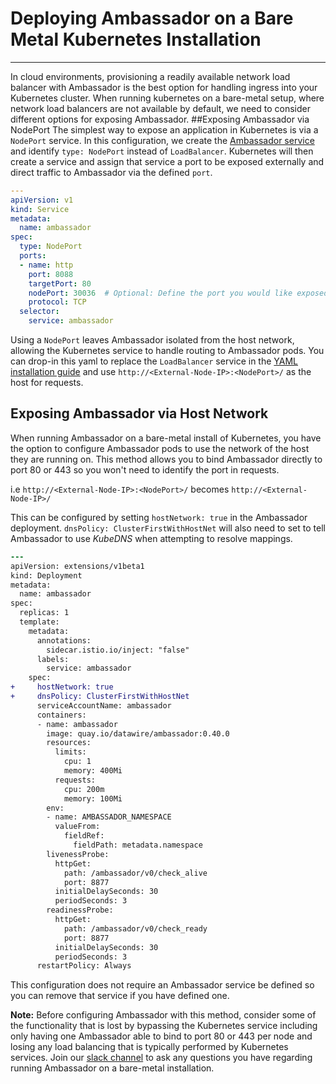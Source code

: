 # Deploying Ambassador on a Bare Metal Kubernetes Installation
---
In cloud environments, provisioning a readily available network load balancer with Ambassador is the best option for handling ingress into your Kubernetes cluster. When running kubernetes on a bare-metal setup, where network load balancers are not available by default, we need to consider different options for exposing Ambassador. 
##Exposing Ambassador via NodePort
The simplest way to expose an application in Kubernetes is via a `NodePort` service. In this configuration, we create the [Ambassador service](/user-guide/getting-started#2-defining-the-ambassador-service) and identify `type: NodePort` instead of `LoadBalancer`. Kubernetes will then create a service and assign that service a port to be exposed externally and direct traffic to Ambassador via the defined `port`. 

```yaml
---
apiVersion: v1
kind: Service
metadata:
  name: ambassador
spec:
  type: NodePort
  ports:
  - name: http
    port: 8088
    targetPort: 80
    nodePort: 30036  # Optional: Define the port you would like exposed
    protocol: TCP
  selector:
    service: ambassador
```
Using a `NodePort` leaves Ambassador isolated from the host network, allowing the Kubernetes service to handle routing to Ambassador pods. You can drop-in this yaml to replace the `LoadBalancer` service in the [YAML installation guide](/user-guide/getting-started) and use `http://<External-Node-IP>:<NodePort>/` as the host for requests. 

## Exposing Ambassador via Host Network
When running Ambassador on a bare-metal install of Kubernetes, you have the option to configure Ambassador pods to use the network of the host they are running on. This method allows you to bind Ambassador directly to port 80 or 443 so you won't need to identify the port in requests. 

i.e `http://<External-Node-IP>:<NodePort>/` becomes `http://<External-Node-IP>/` 

This can be configured by setting `hostNetwork: true` in the Ambassador deployment. `dnsPolicy: ClusterFirstWithHostNet` will also need to set to tell Ambassador to use *KubeDNS* when attempting to resolve mappings. 

```diff
---
apiVersion: extensions/v1beta1
kind: Deployment
metadata:
  name: ambassador
spec:
  replicas: 1
  template:
    metadata:
      annotations:
        sidecar.istio.io/inject: "false"
      labels:
        service: ambassador
    spec:
+     hostNetwork: true
+     dnsPolicy: ClusterFirstWithHostNet
      serviceAccountName: ambassador
      containers:
      - name: ambassador
        image: quay.io/datawire/ambassador:0.40.0
        resources:
          limits:
            cpu: 1
            memory: 400Mi
          requests:
            cpu: 200m
            memory: 100Mi
        env:
        - name: AMBASSADOR_NAMESPACE
          valueFrom:
            fieldRef:
              fieldPath: metadata.namespace          
        livenessProbe:
          httpGet:
            path: /ambassador/v0/check_alive
            port: 8877
          initialDelaySeconds: 30
          periodSeconds: 3
        readinessProbe:
          httpGet:
            path: /ambassador/v0/check_ready
            port: 8877
          initialDelaySeconds: 30
          periodSeconds: 3
      restartPolicy: Always
```
This configuration does not require an Ambassador service be defined so you can remove that service if you have defined one. 

**Note:** Before configuring Ambassador with this method, consider some of the functionality that is lost by bypassing the Kubernetes service including only having one Ambassador able to bind to port 80 or 443 per node and losing any load balancing that is typically performed by Kubernetes services. Join our [slack channel](https://join.slack.com/t/datawire-oss/shared_invite/enQtMzcwMDEwMTc5ODQ3LTE1NmIzZTFmZWE0OTQ1NDc2MzE2NTkzMDAzZWM0MDIxZTVjOGIxYmRjZjY3N2M2Mjk4NGI5Y2Q4NGY4Njc1Yjg) to ask any questions you have regarding running Ambassador on a bare-metal installation.
